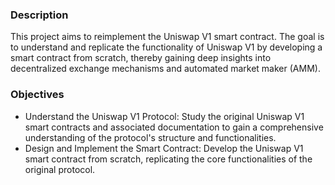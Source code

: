 ### Description

This project aims to reimplement the Uniswap V1 smart contract. The goal is to understand and replicate the functionality of Uniswap V1 by developing a smart contract from scratch, thereby gaining deep insights into decentralized exchange mechanisms and automated market maker (AMM).

### Objectives

* Understand the Uniswap V1 Protocol: Study the original Uniswap V1 smart contracts and associated documentation to gain a comprehensive understanding of the protocol's structure and functionalities.
* Design and Implement the Smart Contract: Develop the Uniswap V1 smart contract from scratch, replicating the core functionalities of the original protocol.
